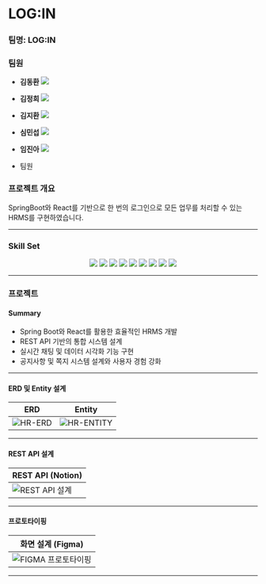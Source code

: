 # LOG:IN

### 팀명: **LOG:IN**

### 팀원

- **김동환**
[<img src="https://img.shields.io/badge/Github-Link-181717?logo=Github">](https://github.com/antmrhdqn)

- **김정희**
[<img src="https://img.shields.io/badge/Github-Link-181717?logo=Github">](https://github.com/modaing)

- **김지환**
[<img src="https://img.shields.io/badge/Github-Link-181717?logo=Github">](https://github.com/jeehwan98)

- **심민섭**
[<img src="https://img.shields.io/badge/Github-Link-181717?logo=Github">](https://github.com/her9797)

- **임진아**
[<img src="https://img.shields.io/badge/Github-Link-181717?logo=Github">](https://github.com/lja9207)

- 팀원 
### 프로젝트 개요

SpringBoot와 React를 기반으로 한 번의 로그인으로 모든 업무를 처리할 수 있는 HRMS를 구현하였습니다.

---

### Skill Set

<div align="center">
<img src="https://img.shields.io/badge/java-007396?style=for-the-badge&logo=OpenJDK&logoColor=white"> 
<img src="https://img.shields.io/badge/springboot-6DB33F?style=for-the-badge&logo=springboot&logoColor=white"> 
<img src="https://img.shields.io/badge/JPA-A5915F?style=for-the-badge&logo=Java&logoColor=white"> 
<img src="https://img.shields.io/badge/MySQL-4479A1?style=for-the-badge&logo=MySQL&logoColor=white"> 
<img src="https://img.shields.io/badge/React-61DAFB?style=for-the-badge&logo=React&logoColor=white"> 
<img src="https://img.shields.io/badge/JavaScript-F7DF1E?style=for-the-badge&logo=JavaScript&logoColor=white"> 
<img src="https://img.shields.io/badge/redux-%23593d88.svg?style=for-the-badge&logo=redux&logoColor=white"> 
<img src="https://img.shields.io/badge/bootstrap-%238511FA.svg?style=for-the-badge&logo=bootstrap&logoColor=white"> 
<img src="https://img.shields.io/badge/css3-%231572B6.svg?style=for-the-badge&logo=css3&logoColor=white">
</div>

---

### 프로젝트

#### Summary

- Spring Boot와 React를 활용한 효율적인 HRMS 개발
- REST API 기반의 통합 시스템 설계
- 실시간 채팅 및 데이터 시각화 기능 구현
- 공지사항 및 쪽지 시스템 설계와 사용자 경험 강화

---

#### ERD 및 Entity 설계

<div align="center">

| ERD | Entity |
| --- | --- |
| ![HR-ERD](https://github.com/her9797/LOGIN/assets/153487372/ef2fab5c-e7c3-4bcc-80fd-62923f3a07ab) | ![HR-ENTITY](https://github.com/her9797/LOGIN/assets/153487372/75941059-cea7-4d61-9e9a-0c9d993b41b6) |

</div>

---

#### REST API 설계

<div align="center">

| REST API (Notion) |
| --- |
| ![REST API 설계](https://github.com/her9797/LOGIN/assets/153487372/cc9ec968-378a-47bf-854d-63aba5213d06) |

</div>

---

#### 프로토타이핑

<div align="center">

| 화면 설계 (Figma) |
| --- |
| ![FIGMA 프로토타이핑](https://github.com/her9797/LOGIN/assets/153487372/6e5fb7b1-190d-4bcb-8aeb-9c8eb1abd7ff) |

</div>

---
